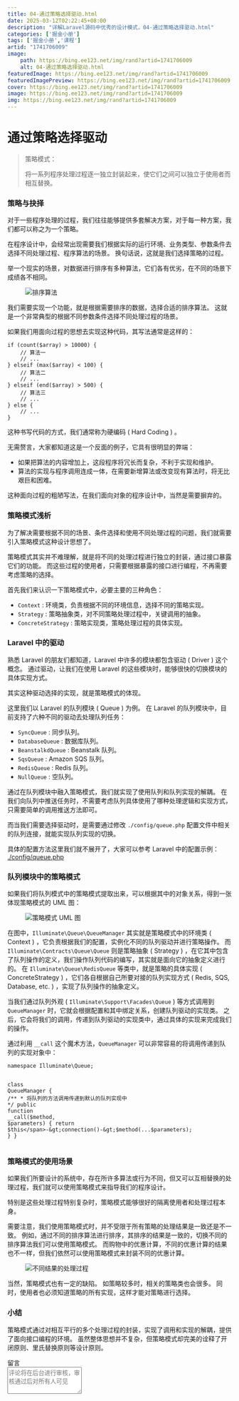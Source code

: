 ```yaml
---
title: 04-通过策略选择驱动.html
date: 2025-03-12T02:22:45+08:00
description: "详解Laravel源码中优秀的设计模式，04-通过策略选择驱动.html"
categories: ['掘金小册']
tags: ['掘金小册','课程']
artid: "1741706009"
image:
    path: https://bing.ee123.net/img/rand?artid=1741706009
    alt: 04-通过策略选择驱动.html
featuredImage: https://bing.ee123.net/img/rand?artid=1741706009
featuredImagePreview: https://bing.ee123.net/img/rand?artid=1741706009
cover: https://bing.ee123.net/img/rand?artid=1741706009
image: https://bing.ee123.net/img/rand?artid=1741706009
img: https://bing.ee123.net/img/rand?artid=1741706009
---
```


<html><head><meta charset="utf-8"><meta http-equiv="X-UA-Compatible" content="IE=edge,chrome=1"><meta name="viewport" content="width=device-width,initial-scale=1,user-scalable=no,viewport-fit=cover"><meta name="google-site-verification" content="cCHsgG9ktuCTgWgYfqCJql8AeR4gAne4DTZqztPoirE"><meta name="apple-itunes-app" content="app-id=987739104"><meta name="baidu-site-verification" content="qiK2a1kcFc"><meta name="360-site-verification" content="4c3c7d57d59f0e1a308462fbc7fd7e51"><meta name="sogou_site_verification" content="c49WUDZczQ"><title data-vue-meta="true">详解 Laravel 源码中优秀的设计模式 - 有明 - 掘金小册</title><link rel="preload" href="https://b-gold-cdn.xitu.io/v3/static/js/manifest.060adf3290877312ec3f.js" as="script"><link rel="preload" href="https://b-gold-cdn.xitu.io/v3/static/js/vendor.e6fd81aa1499049a5bee.js" as="script"><link rel="preload" href="https://b-gold-cdn.xitu.io/v3/static/js/app.a99a1e8180beec940a3f.js" as="script"><link rel="preload" href="https://b-gold-cdn.xitu.io/v3/static/css/app.b796f2cb9b18ed584e56cf5802f4527d.css" as="style"><link rel="apple-touch-icon" sizes="180x180" href="https://b-gold-cdn.xitu.io/favicons/v2/apple-touch-icon.png"><link rel="icon" type="image/png" sizes="32x32" href="https://b-gold-cdn.xitu.io/favicons/v2/favicon-32x32.png"><link rel="icon" type="image/png" sizes="16x16" href="https://b-gold-cdn.xitu.io/favicons/v2/favicon-16x16.png"><link rel="manifest" href="https://b-gold-cdn.xitu.io/favicons/v2/manifest.json"><link rel="mask-icon" href="https://b-gold-cdn.xitu.io/favicons/v2/safari-pinned-tab.svg" color="#5bbad5"><link rel="shortcut icon" href="https://b-gold-cdn.xitu.io/favicons/v2/favicon.ico"><meta name="msapplication-config" content="https://b-gold-cdn.xitu.io/favicons/v2/browserconfig.xml"><meta name="theme-color" content="#ffffff"><link rel="search" title="掘金" href="https://b-gold-cdn.xitu.io/conf/search.xml" type="application/opensearchdescription+xml"><link rel="stylesheet" href="https://b-gold-cdn.xitu.io/ionicons/2.0.1/css/ionicons.min.css"><link rel="stylesheet" href="https://b-gold-cdn.xitu.io/asset/fw-icon/1.0.9/iconfont.css"><link href="https://b-gold-cdn.xitu.io/v3/static/css/app.b796f2cb9b18ed584e56cf5802f4527d.css" rel="stylesheet"><script src="https://www.googletagmanager.com/gtag/js?id=UA-93217128-6"></script><script async="" src="https://hm.baidu.com/hm.js?93bbd335a208870aa1f296bcd6842e5e"></script><script async="" src="//www.google-analytics.com/analytics.js"></script><script type="text/javascript" async="" src="https://assets.growingio.com/vds.js"></script><script type="text/javascript" charset="utf-8" async="" src="https://b-gold-cdn.xitu.io/v3/static/js/8.6975c7d55979d107f394.js"></script><meta data-vmid="keywords" name="keywords" content="掘金,稀土,Vue.js,微信小程序,Kotlin,RxJava,React Native,Wireshark,敏捷开发,Bootstrap,OKHttp,正则表达式,WebGL,Webpack,Docker,MVVM" data-vue-meta="true"><meta data-vmid="description" name="description" content="掘金是一个帮助开发者成长的社区，是给开发者用的 Hacker News，给设计师用的 Designer News，和给产品经理用的 Medium。掘金的技术文章由稀土上聚集的技术大牛和极客共同编辑为你筛选出最优质的干货，其中包括：Android、iOS、前端、后端等方面的内容。用户每天都可以在这里找到技术世界的头条内容。与此同时，掘金内还有沸点、掘金翻译计划、线下活动、专栏文章等内容。即使你是 GitHub、StackOverflow、开源中国的用户，我们相信你也可以在这里有所收获。" data-vue-meta="true"></head><body><div data-v-41acfafa="" data-v-decff8c4="" class="section-content"><div data-v-41acfafa="" class="section-page book-section-view"><div data-v-41acfafa="" class="entry-content article-content"><h1 class="heading" data-id="heading-0">通过策略选择驱动</h1>
<blockquote>
<p>策略模式：</p>
<p>将一系列程序处理过程逐一独立封装起来，使它们之间可以独立于使用者而相互替换。</p>
</blockquote>
<h3 class="heading" data-id="heading-1">策略与抉择</h3>
<p>对于一些程序处理的过程，我们往往能够提供多套解决方案，对于每一种方案，我们都可以称之为一个策略。</p>
<p>在程序设计中，会经常出现需要我们根据实际的运行环境、业务类型、参数条件去选择不同处理过程、程序算法的场景。
换句话说，这就是我们选择策略的过程。</p>
<p>举一个现实的场景，对数据进行排序有多种算法，它们各有优劣，在不同的场景下成绩各不相同。</p>
<p></p><figure><img alt="排序算法" class="lazyload inited loaded" data-src="https://user-gold-cdn.xitu.io/2017/12/21/1607928130664dca?imageView2/0/w/1280/h/960/format/webp/ignore-error/1" data-width="679" data-height="242" src="https://user-gold-cdn.xitu.io/2017/12/21/1607928130664dca?imageView2/0/w/1280/h/960/format/webp/ignore-error/1"><figcaption></figcaption></figure><p></p>
<p>我们需要实现一个功能，就是根据需要排序的数据，选择合适的排序算法。
这就是一个非常典型的根据不同参数条件选择不同处理过程的场景。</p>
<p>如果我们用面向过程的思想去实现这种代码，其写法通常是这样的：</p>
<pre><code class="hljs php" lang="php"><span class="hljs-keyword">if</span> (count($array) &gt; <span class="hljs-number">10000</span>) {
    <span class="hljs-comment">// 算法一</span>
    <span class="hljs-comment">// ...</span>
} <span class="hljs-keyword">elseif</span> (max($array) &lt; <span class="hljs-number">100</span>) {
    <span class="hljs-comment">// 算法二</span>
    <span class="hljs-comment">// ...</span>
} <span class="hljs-keyword">elseif</span> (end($array) &gt; <span class="hljs-number">500</span>) {
    <span class="hljs-comment">// 算法三</span>
    <span class="hljs-comment">// ...</span>
} <span class="hljs-keyword">else</span> {
    <span class="hljs-comment">// ...</span>
}
</code></pre><p>这种书写代码的方式，我们通常称为硬编码 ( Hard Coding ) 。</p>
<p>无需赘言，大家都知道这是一个反面的例子，它具有很明显的弊端：</p>
<ul>
<li>如果把算法的内容增加上，这段程序将冗长而复杂，不利于实现和维护。</li>
<li>算法的实现与程序调用连成一体，在需要新增算法或改变现有算法时，将无比艰巨和困难。</li>
</ul>
<p>这种面向过程的粗陋写法，在我们面向对象的程序设计中，当然是需要摒弃的。</p>
<h3 class="heading" data-id="heading-2">策略模式浅析</h3>
<p>为了解决需要根据不同的场景、条件选择和使用不同处理过程的问题，我们就需要引入策略模式这种设计思想了。</p>
<p>策略模式其实并不难理解，就是将不同的处理过程进行独立的封装，通过接口暴露它们的功能。
而这些过程的使用者，只需要根据暴露的接口进行编程，不再需要考虑策略的选择。</p>
<p>首先我们来认识一下策略模式中，必要主要的三种角色：</p>
<ul>
<li><code>Context</code> : 环境类，负责根据不同的环境信息，选择不同的策略实现。</li>
<li><code>Strategy</code> : 策略抽象类，对不同策略处理过程中，关键调用的抽象。</li>
<li><code>ConcreteStrategy</code> : 策略实现类，策略处理过程的具体实现。</li>
</ul>
<h3 class="heading" data-id="heading-3">Laravel 中的驱动</h3>
<p>熟悉 Laravel 的朋友们都知道，Laravel 中许多的模块都包含驱动 ( Driver ) 这个概念。
通过驱动，让我们在使用 Laravel 的这些模块时，能够很快的切换模块的具体实现方式。</p>
<p>其实这种驱动选择的实现，就是策略模式的体现。</p>
<p>这里我们以 Laravel 的队列模块 ( Queue ) 为例。
在 Laravel 的队列模块中，目前支持了六种不同的驱动去处理队列任务：</p>
<ul>
<li><code>SyncQueue</code> : 同步队列。</li>
<li><code>DatabaseQueue</code> : 数据库队列。</li>
<li><code>BeanstalkdQueue</code> : Beanstalk 队列。</li>
<li><code>SqsQueue</code> : Amazon SQS 队列。</li>
<li><code>RedisQueue</code> : Redis 队列。</li>
<li><code>NullQueue</code> : 空队列。</li>
</ul>
<p>通过在队列模块中融入策略模式，我们就实现了使用队列和队列实现的解耦。
在我们向队列中推送任务时，不需要考虑队列具体使用了哪种处理逻辑和实现方式，只需要简单的调用推送方法即可。</p>
<p>而当我们需要选择驱动时，是需要通过修改 <code>./config/queue.php</code> 配置文件中相关的队列连接，就能实现队列实现的切换。</p>
<p>具体的配置方法这里我们就不展开了，大家可以参考 Laravel 中的配置示例：
<a target="_blank" href="https://link.juejin.im?target=https%3A%2F%2Fgithub.com%2Flaravel%2Flaravel%2Fblob%2Fmaster%2Fconfig%2Fqueue.php" rel="nofollow noopener noreferrer">./config/queue.php</a></p>
<h3 class="heading" data-id="heading-4">队列模块中的策略模式</h3>
<p>如果我们将队列模式中的策略模式提取出来，可以根据其中的对象关系，得到一张体现策略模式的 UML 图：</p>
<p></p><figure><img alt="策略模式 UML 图" class="lazyload inited" data-src="https://user-gold-cdn.xitu.io/2017/12/21/1607927eba9073b6?imageView2/0/w/1280/h/960/format/webp/ignore-error/1" data-width="1280" data-height="476" src="https://user-gold-cdn.xitu.io/2017/12/21/1607927eba9073b6?imageView2/0/w/1280/h/960/format/webp/ignore-error/1"><figcaption></figcaption></figure><p></p>
<p>在图中，<code>Illuminate\Queue\QueueManager</code> 其实就是策略模式中的环境类 ( Context ) ，它负责根据我们的配置，实例化不同的队列驱动并进行策略操作。
而 <code>Illuminate\Contracts\Queue\Queue</code> 则是策略抽象 ( Strategy ) ，在它其中包含了队列操作的定义，我们操作队列代码的编写，其实就是面向它的抽象定义进行的。
在 <code>Illuminate\Queue\RedisQueue</code> 等类中，就是策略的具体实现 ( ConcreteStrategy ) ，它们各自根据自己所要对接的队列实现方式 ( Redis, SQS, Database, etc. ) ，实现了队列操作的抽象定义。</p>
<p>当我们通过队列外观 ( <code>Illuminate\Support\Facades\Queue</code> ) 等方式调用到 <code>QueueManager</code> 时，它就会根据配置和其中绑定关系，创建队列驱动的实现类。
之后，它会将我们的调用，传递到队列驱动的实现类中，通过具体的实现来完成我们的操作。</p>
<p>通过利用 <code>__call</code> 这个魔术方法，<code>QueueManager</code> 可以非常容易的将调用传递到队列的实现对象中：</p>
<pre><code class="hljs php" lang="php"><span class="hljs-keyword">namespace</span> <span class="hljs-title">Illuminate</span>\<span class="hljs-title">Queue</span>;

<span class="hljs-class"><span class="hljs-keyword">class</span> <span class="hljs-title">QueueManager</span>
</span>{
    <span class="hljs-comment">/**
     * 将队列的方法调用传递到默认的队列实现中
     */</span>
    <span class="hljs-keyword">public</span> <span class="hljs-function"><span class="hljs-keyword">function</span> <span class="hljs-title">__call</span><span class="hljs-params">($method, $parameters)</span>
    </span>{
        <span class="hljs-keyword">return</span> <span class="hljs-keyword">$this</span>-&gt;connection()-&gt;$method(...$parameters);
    }
}
</code></pre><h3 class="heading" data-id="heading-5">策略模式的使用场景</h3>
<p>如果我们所要设计的系统中，存在所许多算法或行为不同，但又可以互相替换的处理过程，我们就可以使用策略模式来指导我们的程序设计。</p>
<p>特别是这些处理过程特别复杂时，策略模式能够很好的隔离使用者和处理过程本身。</p>
<p>需要注意，我们使用策略模式时，并不受限于所有策略的处理结果是一致还是不一致。
例如，通过不同的排序算法进行排序，其排序的结果是一致的，切换不同的排序算法我们可以使用策略模式。
而购物中的优惠计算，不同的优惠计算的结果也不一样，但我们依然可以使用策略模式来封装不同的优惠计算。</p>
<p></p><figure><img alt="不同结果的处理过程" class="lazyload inited" data-src="https://user-gold-cdn.xitu.io/2017/12/21/160792b43215c6ab?imageView2/0/w/1280/h/960/format/webp/ignore-error/1" data-width="568" data-height="363" src="https://user-gold-cdn.xitu.io/2017/12/21/160792b43215c6ab?imageView2/0/w/1280/h/960/format/webp/ignore-error/1"><figcaption></figcaption></figure><p></p>
<p>当然，策略模式也有一定的缺陷。
如策略较多时，相关的策略类也会很多。
同时，使用者也必须知道策略的所有实现，这样才能对策略进行选择。</p>
<h3 class="heading" data-id="heading-6">小结</h3>
<p>策略模式通过对相互平行的多个处理过程的封装，实现了调用和实现的解耦，提供了面向接口编程的环境。
虽然整体思想并不复杂，但策略模式却完美的诠释了开闭原则、里氏替换原则等设计原则。</p>
</div><section data-v-41acfafa="" class="book-comments"><div data-v-41acfafa="" class="box-title">留言</div><div data-v-41acfafa="" class="comment-box"><div data-v-efcd2e56="" data-v-41acfafa="" class="comment-form comment-form" id="comment"><div data-v-b2db8566="" data-v-1b9df826="" data-v-efcd2e56="" data-src="https://avatars0.githubusercontent.com/u/8953279?v=4" class="lazy avatar avatar" title="" style="background-image: none;"></div><textarea data-v-efcd2e56="" placeholder="评论将在后台进行审核，审核通过后对所有人可见" class="content-input" style="overflow: hidden; overflow-wrap: break-word; height: 60px;"></textarea><div data-v-efcd2e56="" class="action-box" style="display: none;"><div data-v-54e3f196="" data-v-efcd2e56="" class="image-uploader image-uploader" style="display: none;"><input data-v-54e3f196="" type="file" class="input"><button data-v-54e3f196="" class="upload-btn"><i data-v-54e3f196="" class="icon ion-image"></i><span data-v-54e3f196="">上传图片</span></button></div><div data-v-efcd2e56="" class="submit-box"><span data-v-efcd2e56="" class="submit-text">Ctrl or ⌘ + Enter</span><button data-v-efcd2e56="" class="submit-btn">评论</button></div></div><!----></div></div><ul data-v-51163f89="" data-v-41acfafa="" st:block="commentList" class="comment-list comment-list"><!----></ul></section></div></div><!----><!----></body></html>
